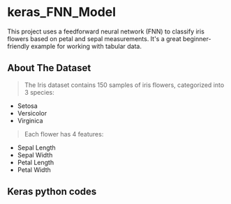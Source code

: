 # keras_FNN_Model
This project uses a feedforward neural network (FNN) to classify iris flowers based on petal and sepal measurements. It's a great beginner-friendly example for working with tabular data.

## About The Dataset
> The Iris dataset contains 150 samples of iris flowers, categorized into 3 species:
+ Setosa
+ Versicolor
+ Virginica

> Each flower has 4 features:
+ Sepal Length
+ Sepal Width
+ Petal Length
+ Petal Width

## Keras python codes
